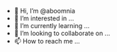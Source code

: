 - 👋 Hi, I’m @aboomnia
- 👀 I’m interested in ...
- 🌱 I’m currently learning ...
- 💞️ I’m looking to collaborate on ...
- 📫 How to reach me ...

<!---
aboomnia/aboomnia is a ✨ special ✨ repository because its `README.md` (this file) appears on your GitHub profile.
You can click the Preview link to take a look at your changes.
--->
